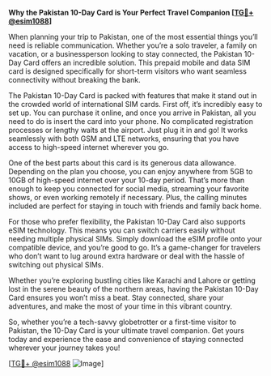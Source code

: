 **Why the Pakistan 10-Day Card is Your Perfect Travel Companion [[TG💪+ @esim1088](https://t.me/s/esim1088)]**

When planning your trip to Pakistan, one of the most essential things you’ll need is reliable communication. Whether you’re a solo traveler, a family on vacation, or a businessperson looking to stay connected, the Pakistan 10-Day Card offers an incredible solution. This prepaid mobile and data SIM card is designed specifically for short-term visitors who want seamless connectivity without breaking the bank.

The Pakistan 10-Day Card is packed with features that make it stand out in the crowded world of international SIM cards. First off, it’s incredibly easy to set up. You can purchase it online, and once you arrive in Pakistan, all you need to do is insert the card into your phone. No complicated registration processes or lengthy waits at the airport. Just plug it in and go! It works seamlessly with both GSM and LTE networks, ensuring that you have access to high-speed internet wherever you go. 

One of the best parts about this card is its generous data allowance. Depending on the plan you choose, you can enjoy anywhere from 5GB to 10GB of high-speed internet over your 10-day period. That’s more than enough to keep you connected for social media, streaming your favorite shows, or even working remotely if necessary. Plus, the calling minutes included are perfect for staying in touch with friends and family back home. 

For those who prefer flexibility, the Pakistan 10-Day Card also supports eSIM technology. This means you can switch carriers easily without needing multiple physical SIMs. Simply download the eSIM profile onto your compatible device, and you’re good to go. It’s a game-changer for travelers who don’t want to lug around extra hardware or deal with the hassle of switching out physical SIMs.

Whether you’re exploring bustling cities like Karachi and Lahore or getting lost in the serene beauty of the northern areas, having the Pakistan 10-Day Card ensures you won’t miss a beat. Stay connected, share your adventures, and make the most of your time in this vibrant country.

So, whether you’re a tech-savvy globetrotter or a first-time visitor to Pakistan, the 10-Day Card is your ultimate travel companion. Get yours today and experience the ease and convenience of staying connected wherever your journey takes you! 

[[TG💪+ @esim1088](https://t.me/s/esim1088) ![Image](https://i.postimg.cc/Y0z9fWf4/image.png)]